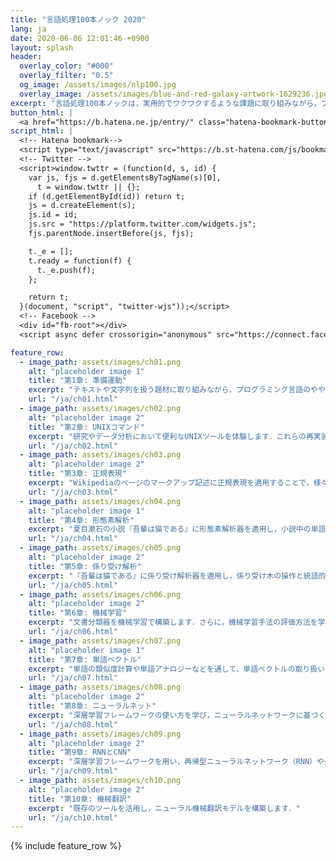 ```yaml
---
title: "言語処理100本ノック 2020"
lang: ja
date: 2020-06-06 12:01:46 +0900
layout: splash
header:
  overlay_color: "#000"
  overlay_filter: "0.5"
  og_image: /assets/images/nlp100.jpg
  overlay_image: /assets/images/blue-and-red-galaxy-artwork-1629236.jpg
excerpt: "言語処理100本ノックは，実用的でワクワクするような課題に取り組みながら，プログラミング，データ分析，研究のスキルを楽しく習得することを目指した問題集です． [詳細](about.html){: .btn .btn--info .btn--small}"
button_html: |
  <a href="https://b.hatena.ne.jp/entry/" class="hatena-bookmark-button" data-hatena-bookmark-layout="basic-label-counter" data-hatena-bookmark-lang="ja" title="このエントリーをはてなブックマークに追加"><img src="https://b.st-hatena.com/images/v4/public/entry-button/button-only@2x.png" alt="このエントリーをはてなブックマークに追加" width="20" height="20" style="border: none;" /></a> <a class="twitter-share-button" href="https://twitter.com/intent/tweet">ツイート</a> <div class="fb-like" data-href="https://nlp100.github.io/ja/" data-width="" data-layout="button_count" data-action="like" data-size="small" data-share="true"></div>
script_html: |
  <!-- Hatena bookmark-->
  <script type="text/javascript" src="https://b.st-hatena.com/js/bookmark_button.js" charset="utf-8" async="async"></script>
  <!-- Twitter -->
  <script>window.twttr = (function(d, s, id) {
    var js, fjs = d.getElementsByTagName(s)[0],
      t = window.twttr || {};
    if (d.getElementById(id)) return t;
    js = d.createElement(s);
    js.id = id;
    js.src = "https://platform.twitter.com/widgets.js";
    fjs.parentNode.insertBefore(js, fjs);

    t._e = [];
    t.ready = function(f) {
      t._e.push(f);
    };

    return t;
  }(document, "script", "twitter-wjs"));</script>
  <!-- Facebook -->
  <div id="fb-root"></div>
  <script async defer crossorigin="anonymous" src="https://connect.facebook.net/ja_JP/sdk.js#xfbml=1&version=v6.0&appId=535222267422576&autoLogAppEvents=1"></script>

feature_row:
  - image_path: assets/images/ch01.png
    alt: "placeholder image 1"
    title: "第1章: 準備運動"
    excerpt: "テキストや文字列を扱う題材に取り組みながら，プログラミング言語のやや高度なトピックを復習します．"
    url: "/ja/ch01.html"
  - image_path: assets/images/ch02.png
    alt: "placeholder image 2"
    title: "第2章: UNIXコマンド"
    excerpt: "研究やデータ分析において便利なUNIXツールを体験します．これらの再実装を通じて，プログラミング能力を高めつつ，既存のツールのエコシステムを体感します．"
    url: "/ja/ch02.html"
  - image_path: assets/images/ch03.png
    alt: "placeholder image 2"
    title: "第3章: 正規表現"
    excerpt: "Wikipediaのページのマークアップ記述に正規表現を適用することで，様々な情報・知識を取り出します．"
    url: "/ja/ch03.html"
  - image_path: assets/images/ch04.png
    alt: "placeholder image 1"
    title: "第4章: 形態素解析"
    excerpt: "夏目漱石の小説『吾輩は猫である』に形態素解析器を適用し，小説中の単語の統計を求めます．"
    url: "/ja/ch04.html"
  - image_path: assets/images/ch05.png
    alt: "placeholder image 2"
    title: "第5章: 係り受け解析"
    excerpt: "『吾輩は猫である』に係り受け解析器を適用し，係り受け木の操作と統語的な分析を体験します．"
    url: "/ja/ch05.html"
  - image_path: assets/images/ch06.png
    alt: "placeholder image 2"
    title: "第6章: 機械学習"
    excerpt: "文書分類器を機械学習で構築します．さらに，機械学習手法の評価方法を学びます．"
    url: "/ja/ch06.html"
  - image_path: assets/images/ch07.png
    alt: "placeholder image 1"
    title: "第7章: 単語ベクトル"
    excerpt: "単語の類似度計算や単語アナロジーなどを通して，単語ベクトルの取り扱いを修得します．さらに，クラスタリングやベクトルの可視化を体験します．"
    url: "/ja/ch07.html"
  - image_path: assets/images/ch08.png
    alt: "placeholder image 2"
    title: "第8章: ニューラルネット"
    excerpt: "深層学習フレームワークの使い方を学び，ニューラルネットワークに基づくカテゴリ分類を実装します．"
    url: "/ja/ch08.html"
  - image_path: assets/images/ch09.png
    alt: "placeholder image 2"
    title: "第9章: RNNとCNN"
    excerpt: "深層学習フレームワークを用い，再帰型ニューラルネットワーク（RNN）や畳み込みニューラルネットワーク（CNN）を実装します．"
    url: "/ja/ch09.html"
  - image_path: assets/images/ch10.png
    alt: "placeholder image 2"
    title: "第10章: 機械翻訳"
    excerpt: "既存のツールを活用し，ニューラル機械翻訳モデルを構築します．"
    url: "/ja/ch10.html"
---
```


{% include feature_row %}
